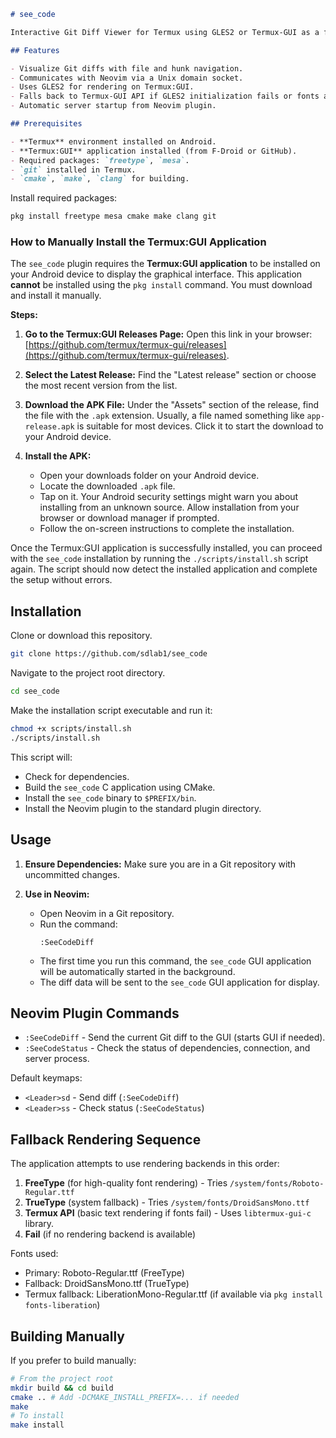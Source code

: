 ```markdown
# see_code

Interactive Git Diff Viewer for Termux using GLES2 or Termux-GUI as a fallback.

## Features

- Visualize Git diffs with file and hunk navigation.
- Communicates with Neovim via a Unix domain socket.
- Uses GLES2 for rendering on Termux:GUI.
- Falls back to Termux-GUI API if GLES2 initialization fails or fonts are unavailable.
- Automatic server startup from Neovim plugin.

## Prerequisites

- **Termux** environment installed on Android.
- **Termux:GUI** application installed (from F-Droid or GitHub).
- Required packages: `freetype`, `mesa`.
- `git` installed in Termux.
- `cmake`, `make`, `clang` for building.
```
Install required packages:
```bash
pkg install freetype mesa cmake make clang git
```

### How to Manually Install the Termux:GUI Application

The `see_code` plugin requires the **Termux:GUI application** to be installed on your Android device to display the graphical interface. This application **cannot** be installed using the `pkg install` command. You must download and install it manually.

**Steps:**

1.  **Go to the Termux:GUI Releases Page:**
    Open this link in your browser: [https://github.com/termux/termux-gui/releases](https://github.com/termux/termux-gui/releases).

2.  **Select the Latest Release:**
    Find the "Latest release" section or choose the most recent version from the list.

3.  **Download the APK File:**
    Under the "Assets" section of the release, find the file with the `.apk` extension. Usually, a file named something like `app-release.apk` is suitable for most devices. Click it to start the download to your Android device.

4.  **Install the APK:**
    *   Open your downloads folder on your Android device.
    *   Locate the downloaded `.apk` file.
    *   Tap on it. Your Android security settings might warn you about installing from an unknown source. Allow installation from your browser or download manager if prompted.
    *   Follow the on-screen instructions to complete the installation.

Once the Termux:GUI application is successfully installed, you can proceed with the `see_code` installation by running the `./scripts/install.sh` script again. The script should now detect the installed application and complete the setup without errors.

## Installation

Clone or download this repository.
```bash
git clone https://github.com/sdlab1/see_code
```
Navigate to the project root directory.
```bash
cd see_code
```
Make the installation script executable and run it:
```bash
chmod +x scripts/install.sh
./scripts/install.sh
```

This script will:
- Check for dependencies.
- Build the `see_code` C application using CMake.
- Install the `see_code` binary to `$PREFIX/bin`.
- Install the Neovim plugin to the standard plugin directory.

## Usage

1. **Ensure Dependencies:** Make sure you are in a Git repository with uncommitted changes.

2. **Use in Neovim:**
   - Open Neovim in a Git repository.
   - Run the command:
     ```
     :SeeCodeDiff
     ```
   - The first time you run this command, the `see_code` GUI application will be automatically started in the background.
   - The diff data will be sent to the `see_code` GUI application for display.

## Neovim Plugin Commands

- `:SeeCodeDiff` - Send the current Git diff to the GUI (starts GUI if needed).
- `:SeeCodeStatus` - Check the status of dependencies, connection, and server process.

Default keymaps:
- `<Leader>sd` - Send diff (`:SeeCodeDiff`)
- `<Leader>ss` - Check status (`:SeeCodeStatus`)

## Fallback Rendering Sequence

The application attempts to use rendering backends in this order:
1. **FreeType** (for high-quality font rendering) - Tries `/system/fonts/Roboto-Regular.ttf`
2. **TrueType** (system fallback) - Tries `/system/fonts/DroidSansMono.ttf`
3. **Termux API** (basic text rendering if fonts fail) - Uses `libtermux-gui-c` library.
4. **Fail** (if no rendering backend is available)

Fonts used:
- Primary: Roboto-Regular.ttf (FreeType)
- Fallback: DroidSansMono.ttf (TrueType)
- Termux fallback: LiberationMono-Regular.ttf (if available via `pkg install fonts-liberation`)

## Building Manually

If you prefer to build manually:

```bash
# From the project root
mkdir build && cd build
cmake .. # Add -DCMAKE_INSTALL_PREFIX=... if needed
make
# To install
make install
```

